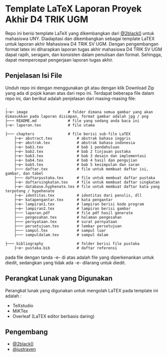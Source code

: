 
# Template LaTeX Laporan Proyek Akhir D4 TRIK UGM

Repo ini berisi template LaTeX yang dikembangkan dari [@2black0](https://www.github.com/2black0) untuk mahasiswa UNY. Diadaptasi dan dikembangkan sebagai template LaTEX untuk laporan akhir Mahasiswa D4 TRIK SV UGM. Dengan pengembangan format latex ini diharapkan laporan tugas akhir mahasiswa D4 TRIK SV UGM dapat rapih, seragam, dan konsisten dalam penulisan dan format. Sehingga, dapat mempercepat pengerjaan laporan tugas akhir.

## Penjelasan Isi File

Unduh repo ini dengan menggunakan git atau dengan klik Download Zip yang ada di pojok kanan atas dari repo ini. Terdapat beberapa file dalam repo ini, dan berikut adalah penjelasan dari masing-masing file:

    .
    ├─e─ image                  # folder dimana semua gambar yang akan dimasukkan pada laporan disimpan, format gambar adalah jpg / png
    ├─── README.md              # file yang sedang anda baca ini
    ├─e─ laporan.tex            # file utama

    ├─── chapters               # file berisi sub-file LaTEX
        ├─e─ abstract.tex           # abstrak bahasa inggris
        ├─e─ abstrak.tex            # abstrak bahasa indonesia
        ├─e─ bab1.tex               # bab 1 pendahuluan
        ├─e─ bab2.tex               # bab 2 tinjauan pustaka
        ├─e─ bab3.tex               # bab 3 desain dan implementasi
        ├─e─ bab4.tex               # bab 4 hasil dan pengujian
        ├─e─ bab5.tex               # bab 5 kesimpulan dan saran
        ├─── daftar.tex             # file untuk membuat daftar isi, gambar, dan tabel
        ├─── daftarpustaka.tex      # file untuk membuat daftar pustaka
        ├─e─ daftarsingkatan.tex    # file untuk membuat daftar singkatan
        ├─e─ database.hyphenate.tex # file untuk membuat daftar kata yang terpotong / hypehenate
        ├─e─ identitas.tex          # identitas dari penulis, dll
        ├─e─ katapengantar.tex      # kata pengantar
        ├─e─ lampiran1.tex          # lampiran berisi kode program
        ├─e─ lampiran2.tex          # lampiran berisi gambar
        ├─── laporan.pdf            # file pdf hasil generate
        ├─── pengesahan.tex         # halaman pengesahan
        ├─── pernyataan.tex         # surat pernyataan
        ├─── persetujuan.tex        # lembar persetujuan
        ├─── sampul.tex             # sampul luar
        ├─── sampuldalam.tex        # sampul dalam

    ├─── bibliography               # folder berisi file pustaka
        ├─e─ pustaka.bib            # daftar referensi


pada file dengan tanda -e- di atas adalah file yang diperkenankan untuk diedit, sedangkan yang tidak ada -e- dilarang untuk diedit.

<!-- ## Petunjuk Penggunaan

### Overleaf - Browser
Versi template overleaf dapat diklik pada link berikut https://www.overleaf.com/latex/templates/template-latex-laporan-proyek-akhir-d4-teknik-elektronika-uny/xktsdcjgcfqf

### Windows / MacOS / Linux
1. Unduh dan Install MikTeX (https://miktex.org/download) sebagai distribusi dari LaTeX dan TeXstudio (https://www.texstudio.org/) sebagai editor untuk Sistem Operasi Windows, MacOS atau Linux
2. Apabila menggunakan sistem operasi MacOS **harus** pilih as Administrator saat menjalankan MikTex Console, untuk sistem operasi lain bisa next sesuai dgn tampilan saat instalasi
3. Pada MikTex Console pilih opsi _Always_ pada Installed on-the-fly seperti pada gambar berikut
![MikTeX Setup](gambar/screenshot-miktex.png "MikTeX Setup")
3. Unduh Repo ini dan extract, kemudian Open _laporan.tex_
4. Pada sisi kiri terdapat daftar file yang terkoneksi dengan _laporan.tex_, salah satunya adalah _identitas.tex_
5. Isi file _identitas.tex_ sesuai dengan data diri dan pembimbing kemudian simpan
6. edit file _abstrak.tex_, _abstract.tex_, _katapengantar.tex_, _bab1.tex_ hingga _bab5.tex_, _lampiran.tex_, dan _pustaka.bib_ sesuai dengan kebutuhan
7. Terdapat beberapa tutorial dalam _laporan.tex_ yang dapat dibaca pada _laporan.pdf_ seperti memasukkan gambar, membuat tabel, menuliskan persamaan, menuliskan sumber kode, dan membuat referensi dan sitasi
7. Pastikan komputer sudah terhubung dengan internet karena diperlukan beberapa paket yang diunduh secara otomatis, kemudian setelah semua selesai bisa klik tombol **run & view** maka dokumen LaTeX akan digenerate dan outputnya adalah _laporan.pdf_

## Screenshot
![TexStudio on MacOS](gambar/screenshot-texstudio.png "TexStudio on MacOS")

## Catatan
Apabila ada pertanyaan dan konsultasi terkait template ini bisa tanyakan lewat email ke ardyseto@uny.ac.id -->

## Perangkat Lunak yang Digunakan

Perangkat lunak yang digunakan untuk mengolah LaTEX pada template ini adalah :
- TeXstudio
- MiKTex
- Overleaf (LaTEX editor berbasis daring)

## Pengembang
- [@2black0](https://www.github.com/2black0)
- [@justraven](https://github.com/justraven)